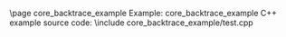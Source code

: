 \page core_backtrace_example Example: core_backtrace_example
C++ example source code:
\include core_backtrace_example/test.cpp
